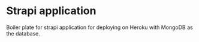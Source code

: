 # Strapi application

Boiler plate for strapi application for deploying on Heroku with MongoDB as the database.
